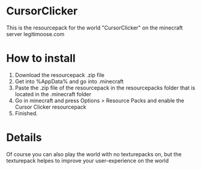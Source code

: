 # CursorClicker
This is the resourcepack for the world "CursorClicker" on the minecraft server legitimoose.com

# How to install
1. Download the resourcepack .zip file
2. Get into %AppData% and go into .minecraft
3. Paste the .zip file of the resourcepack in the resourcepacks folder that is located in the .minecraft folder
4. Go in minecraft and press Options > Resource Packs and enable the Cursor Clicker resourcepack
5. Finished.

# Details
Of course you can also play the world with no texturepacks on, but the texturepack helpes to improve your user-experience on the world
